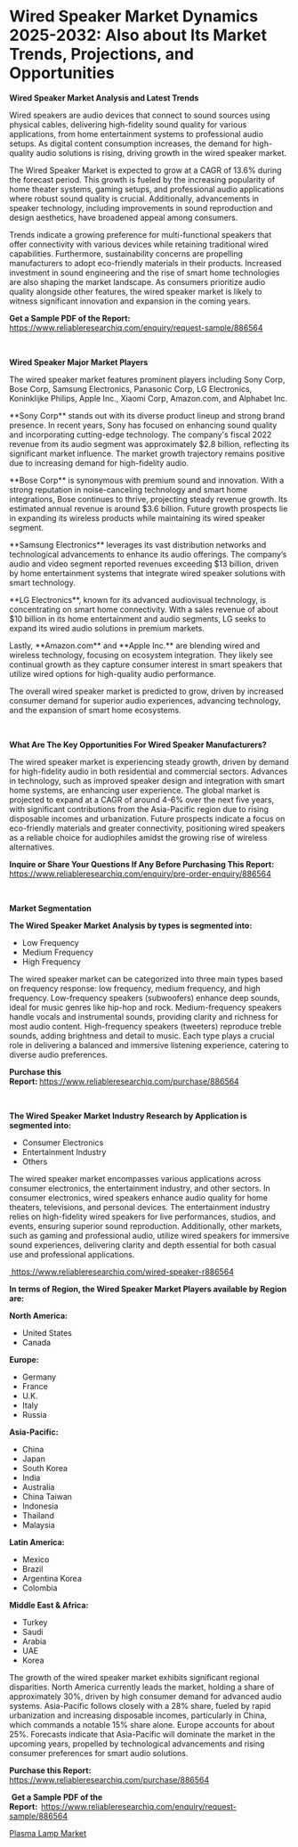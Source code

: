 <p><h1>Wired Speaker Market Dynamics 2025-2032: Also about Its Market Trends, Projections, and Opportunities</h1></p><p><strong>Wired Speaker Market Analysis and Latest Trends</strong></p>
<p><p>Wired speakers are audio devices that connect to sound sources using physical cables, delivering high-fidelity sound quality for various applications, from home entertainment systems to professional audio setups. As digital content consumption increases, the demand for high-quality audio solutions is rising, driving growth in the wired speaker market. </p><p>The Wired Speaker Market is expected to grow at a CAGR of 13.6% during the forecast period. This growth is fueled by the increasing popularity of home theater systems, gaming setups, and professional audio applications where robust sound quality is crucial. Additionally, advancements in speaker technology, including improvements in sound reproduction and design aesthetics, have broadened appeal among consumers. </p><p>Trends indicate a growing preference for multi-functional speakers that offer connectivity with various devices while retaining traditional wired capabilities. Furthermore, sustainability concerns are propelling manufacturers to adopt eco-friendly materials in their products. Increased investment in sound engineering and the rise of smart home technologies are also shaping the market landscape. As consumers prioritize audio quality alongside other features, the wired speaker market is likely to witness significant innovation and expansion in the coming years.</p></p>
<p><strong>Get a Sample PDF of the Report:&nbsp;</strong> <a href="https://www.reliableresearchiq.com/enquiry/request-sample/886564?utm_campaign=2212&utm_medium=2&utm_source=Github&utm_content=ia&utm_term=06042025&utm_id=wired-speaker">https://www.reliableresearchiq.com/enquiry/request-sample/886564</a></p>
<p>&nbsp;</p>
<p><strong>Wired Speaker Major Market Players</strong></p>
<p><p>The wired speaker market features prominent players including Sony Corp, Bose Corp, Samsung Electronics, Panasonic Corp, LG Electronics, Koninklijke Philips, Apple Inc., Xiaomi Corp, Amazon.com, and Alphabet Inc. </p><p>**Sony Corp** stands out with its diverse product lineup and strong brand presence. In recent years, Sony has focused on enhancing sound quality and incorporating cutting-edge technology. The company's fiscal 2022 revenue from its audio segment was approximately $2.8 billion, reflecting its significant market influence. The market growth trajectory remains positive due to increasing demand for high-fidelity audio.</p><p>**Bose Corp** is synonymous with premium sound and innovation. With a strong reputation in noise-canceling technology and smart home integrations, Bose continues to thrive, projecting steady revenue growth. Its estimated annual revenue is around $3.6 billion. Future growth prospects lie in expanding its wireless products while maintaining its wired speaker segment.</p><p>**Samsung Electronics** leverages its vast distribution networks and technological advancements to enhance its audio offerings. The company’s audio and video segment reported revenues exceeding $13 billion, driven by home entertainment systems that integrate wired speaker solutions with smart technology.</p><p>**LG Electronics**, known for its advanced audiovisual technology, is concentrating on smart home connectivity. With a sales revenue of about $10 billion in its home entertainment and audio segments, LG seeks to expand its wired audio solutions in premium markets.</p><p>Lastly, **Amazon.com** and **Apple Inc.** are blending wired and wireless technology, focusing on ecosystem integration. They likely see continual growth as they capture consumer interest in smart speakers that utilize wired options for high-quality audio performance.</p><p>The overall wired speaker market is predicted to grow, driven by increased consumer demand for superior audio experiences, advancing technology, and the expansion of smart home ecosystems.</p></p>
<p>&nbsp;</p>
<p><strong>What Are The Key Opportunities For Wired Speaker Manufacturers?</strong></p>
<p><p>The wired speaker market is experiencing steady growth, driven by demand for high-fidelity audio in both residential and commercial sectors. Advances in technology, such as improved speaker design and integration with smart home systems, are enhancing user experience. The global market is projected to expand at a CAGR of around 4-6% over the next five years, with significant contributions from the Asia-Pacific region due to rising disposable incomes and urbanization. Future prospects indicate a focus on eco-friendly materials and greater connectivity, positioning wired speakers as a reliable choice for audiophiles amidst the growing rise of wireless alternatives.</p></p>
<p><strong>Inquire or Share Your Questions If Any Before Purchasing This Report:</strong> <a href="https://www.reliableresearchiq.com/enquiry/pre-order-enquiry/886564?utm_campaign=2212&utm_medium=2&utm_source=Github&utm_content=ia&utm_term=06042025&utm_id=wired-speaker">https://www.reliableresearchiq.com/enquiry/pre-order-enquiry/886564</a></p>
<p>&nbsp;</p>
<p><strong>Market Segmentation</strong></p>
<p><strong>The Wired Speaker Market Analysis by types is segmented into:</strong></p>
<p><ul><li>Low Frequency</li><li>Medium Frequency</li><li>High Frequency</li></ul></p>
<p><p>The wired speaker market can be categorized into three main types based on frequency response: low frequency, medium frequency, and high frequency. Low-frequency speakers (subwoofers) enhance deep sounds, ideal for music genres like hip-hop and rock. Medium-frequency speakers handle vocals and instrumental sounds, providing clarity and richness for most audio content. High-frequency speakers (tweeters) reproduce treble sounds, adding brightness and detail to music. Each type plays a crucial role in delivering a balanced and immersive listening experience, catering to diverse audio preferences.</p></p>
<p><strong>Purchase this Report:&nbsp;</strong><a href="https://www.reliableresearchiq.com/purchase/886564?utm_campaign=2212&utm_medium=2&utm_source=Github&utm_content=ia&utm_term=06042025&utm_id=wired-speaker">https://www.reliableresearchiq.com/purchase/886564</a></p>
<p>&nbsp;</p>
<p><strong>The Wired Speaker Market Industry Research by Application is segmented into:</strong></p>
<p><ul><li>Consumer Electronics</li><li>Entertainment Industry</li><li>Others</li></ul></p>
<p><p>The wired speaker market encompasses various applications across consumer electronics, the entertainment industry, and other sectors. In consumer electronics, wired speakers enhance audio quality for home theaters, televisions, and personal devices. The entertainment industry relies on high-fidelity wired speakers for live performances, studios, and events, ensuring superior sound reproduction. Additionally, other markets, such as gaming and professional audio, utilize wired speakers for immersive sound experiences, delivering clarity and depth essential for both casual use and professional applications.</p></p>
<p><a href="https://www.reliableresearchiq.com/wired-speaker-r886564?utm_campaign=2212&utm_medium=2&utm_source=Github&utm_content=ia&utm_term=06042025&utm_id=wired-speaker">&nbsp;https://www.reliableresearchiq.com/wired-speaker-r886564</a></p>
<p><strong>In terms of Region, the Wired Speaker Market Players available by Region are:</strong></p>
<p>
    <p> <strong> North America: </strong>
        <ul>
            <li>United States</li>
            <li>Canada</li>
        </ul>
        </p> 
    <p> <strong> Europe: </strong>
        <ul>
            <li>Germany</li>
            <li>France</li>
            <li>U.K.</li>
            <li>Italy</li>
            <li>Russia</li>
        </ul>
        </p> 
    <p> <strong> Asia-Pacific: </strong>
        <ul>
            <li>China</li>
            <li>Japan</li>
            <li>South Korea</li>
            <li>India</li>
            <li>Australia</li>
            <li>China Taiwan</li>
            <li>Indonesia</li>
            <li>Thailand</li>
            <li>Malaysia</li>
        </ul>
        </p> 
    <p> <strong> Latin America: </strong>
        <ul>
            <li>Mexico</li>
            <li>Brazil</li>
            <li>Argentina Korea</li>
            <li>Colombia</li>
        </ul>
        </p> 
    <p> <strong> Middle East & Africa: </strong>
        <ul>
            <li>Turkey</li>
            <li>Saudi</li>
            <li>Arabia</li>
            <li>UAE</li>
            <li>Korea</li>
        </ul>
    </p>
    </p>
<p><p>The growth of the wired speaker market exhibits significant regional disparities. North America currently leads the market, holding a share of approximately 30%, driven by high consumer demand for advanced audio systems. Asia-Pacific follows closely with a 28% share, fueled by rapid urbanization and increasing disposable incomes, particularly in China, which commands a notable 15% share alone. Europe accounts for about 25%. Forecasts indicate that Asia-Pacific will dominate the market in the upcoming years, propelled by technological advancements and rising consumer preferences for smart audio solutions.</p></p>
<p><strong>Purchase this Report: </strong><a href="https://www.reliableresearchiq.com/purchase/886564?utm_campaign=2212&utm_medium=2&utm_source=Github&utm_content=ia&utm_term=06042025&utm_id=wired-speaker">https://www.reliableresearchiq.com/purchase/886564</a></p>
<p>&nbsp;<strong>Get a Sample PDF of the Report:&nbsp;&nbsp;</strong><a href="https://www.reliableresearchiq.com/enquiry/request-sample/886564?utm_campaign=2212&utm_medium=2&utm_source=Github&utm_content=ia&utm_term=06042025&utm_id=wired-speaker">https://www.reliableresearchiq.com/enquiry/request-sample/886564</a></p>
<p><strong></strong></p>
<p><p><a href="https://github.com/AshrafKhan865/Market-Research-Report-List-2/blob/main/plasma-lamp-market.md?utm_campaign=2212&utm_medium=2&utm_source=Github&utm_content=ia&utm_term=06042025&utm_id=wired-speaker">Plasma Lamp Market</a></p></p>